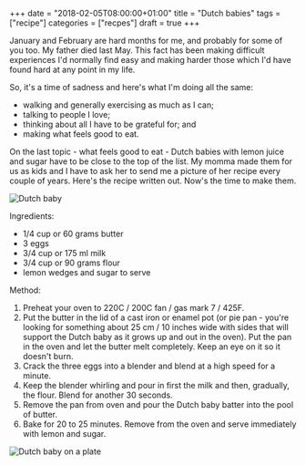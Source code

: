 +++
date = "2018-02-05T08:00:00+01:00"
title = "Dutch babies"
tags = ["recipe"]
categories = ["recpes"]
draft = true
+++

January and February are hard months for me, and probably for some of you too. My father died last May. This fact has been making difficult experiences I'd normally find easy and making harder those which I'd have found hard at any point in my life.

So, it's a time of sadness and here's what I'm doing all the same:

* walking and generally exercising as much as I can;
* talking to people I love;
* thinking about all I have to be grateful for; and
* making what feels good to eat.

On the last topic - what feels good to eat - Dutch babies with lemon juice and sugar have to be close to the top of the list. My momma made them for us as kids and I have to ask her to send me a picture of her recipe every couple of years. Here's the recipe written out. Now's the time to make them.

![Dutch baby](/images/dutch-baby.jpg)

Ingredients:

* 1/4 cup or 60 grams butter
* 3 eggs
* 3/4 cup or 175 ml milk
* 3/4 cup or 90 grams flour
* lemon wedges and sugar to serve

Method:

1. Preheat your oven to 220C / 200C fan / gas mark 7 / 425F.
2. Put the butter in the lid of a cast iron or enamel pot (or pie pan - you're looking for something about 25 cm / 10 inches wide with sides that will support the Dutch baby as it grows up and out in the oven). Put the pan in the oven and let the butter melt completely. Keep an eye on it so it doesn't burn.
3. Crack the three eggs into a blender and blend at a high speed for a minute.
4. Keep the blender whirling and pour in first the milk and then, gradually, the flour. Blend for another 30 seconds.
5. Remove the pan from oven and pour the Dutch baby batter into the pool of butter.
6. Bake for 20 to 25 minutes. Remove from the oven and serve immediately with lemon and sugar.


![Dutch baby on a plate](/images/dutch-baby-plate.jpg)
